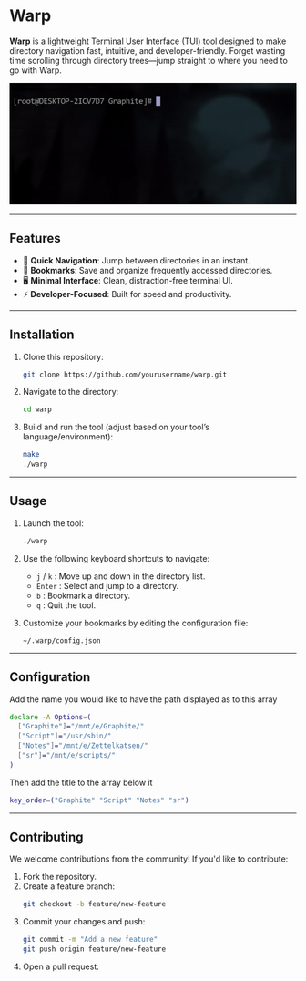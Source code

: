 # Warp  

**Warp** is a lightweight Terminal User Interface (TUI) tool designed to make directory navigation fast, intuitive, and developer-friendly. Forget wasting time scrolling through directory trees—jump straight to where you need to go with Warp.  


![](assets/demo.gif)  

---

## Features  
- 🚀 **Quick Navigation**: Jump between directories in an instant.  
- 🔖 **Bookmarks**: Save and organize frequently accessed directories.  
- 🖥️ **Minimal Interface**: Clean, distraction-free terminal UI.  
- ⚡ **Developer-Focused**: Built for speed and productivity.  

---

## Installation  

1. Clone this repository:  
   ```bash
   git clone https://github.com/yourusername/warp.git
   ```  

2. Navigate to the directory:  
   ```bash
   cd warp
   ```  

3. Build and run the tool (adjust based on your tool’s language/environment):  
   ```bash
   make
   ./warp
   ```  

---

## Usage  

1. Launch the tool:  
   ```bash
   ./warp
   ```  

2. Use the following keyboard shortcuts to navigate:  
   - `j` / `k` : Move up and down in the directory list.  
   - `Enter` : Select and jump to a directory.  
   - `b` : Bookmark a directory.  
   - `q` : Quit the tool.  

3. Customize your bookmarks by editing the configuration file:  
   ```plaintext
   ~/.warp/config.json
   ```  

---

## Configuration  

Add the name you would like to have the path displayed as to this array   
```bash
declare -A Options=(
  ["Graphite"]="/mnt/e/Graphite/"
  ["Script"]="/usr/sbin/"
  ["Notes"]="/mnt/e/Zettelkatsen/"
  ["sr"]="/mnt/e/scripts/"
)

```  
Then add the title to the array below it 
```bash
key_order=("Graphite" "Script" "Notes" "sr")
```
---

## Contributing  

We welcome contributions from the community! If you'd like to contribute:  
1. Fork the repository.  
2. Create a feature branch:  
   ```bash
   git checkout -b feature/new-feature
   ```  
3. Commit your changes and push:  
   ```bash
   git commit -m "Add a new feature"
   git push origin feature/new-feature
   ```  
4. Open a pull request.  


